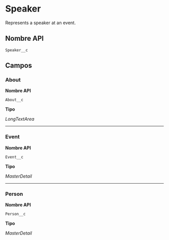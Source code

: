 # Speaker

Represents a speaker at an event.

## Nombre API
`Speaker__c`

## Campos
### About

**Nombre API**

`About__c`

**Tipo**

*LongTextArea*

---
### Event

**Nombre API**

`Event__c`

**Tipo**

*MasterDetail*

---
### Person

**Nombre API**

`Person__c`

**Tipo**

*MasterDetail*